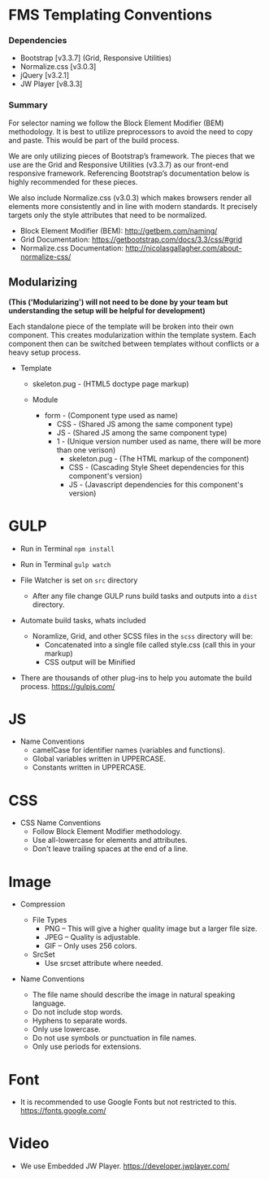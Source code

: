 # FMS Templating Conventions


### Dependencies
* Bootstrap [v3.3.7] (Grid, Responsive Utilities)
* Normalize.css [v3.0.3]
* jQuery [v3.2.1]
* JW Player [v8.3.3]


### Summary
For selector naming we follow the Block Element Modifier (BEM) methodology.
It is best to utilize preprocessors to avoid the need to copy and paste. This would be part of the build process.

We are only utilizing pieces of Bootstrap’s framework. The pieces that we use are the Grid and Responsive Utilities (v3.3.7) as our front-end responsive framework. Referencing Bootstrap’s documentation below is highly recommended for these pieces.

We also include Normalize.css (v3.0.3) which makes browsers render all elements more consistently and in line with modern standards. It precisely targets only the style attributes that need to be normalized.

- Block Element Modifier (BEM): http://getbem.com/naming/
- Grid Documentation: https://getbootstrap.com/docs/3.3/css/#grid
- Normalize.css Documentation: http://nicolasgallagher.com/about-normalize-css/

## Modularizing
**(This ('Modularizing') will not need to be done by your team but understanding the setup will be helpful for development)**

Each standalone piece of the template will be broken into their own component. This creates modularization within the template system.  Each component then can be switched between templates without conflicts or a heavy setup process.

* Template
    * skeleton.pug - (HTML5 doctype page markup)

    * Module
        * form - (Component type used as name)
	        * CSS - (Shared JS among the same component type)
	        * JS - (Shared JS among the same component type)
	        * 1 - (Unique version number used as name, there will be more than one verison)
		        * skeleton.pug - (The HTML markup of the component)
		        * CSS - (Cascading Style Sheet dependencies for this component's version)
		        * JS - (Javascript dependencies for this component's version)

# GULP

* Run in Terminal `npm install`
* Run in Terminal `gulp watch`

* File Watcher is set on `src` directory
    * After any file change GULP runs build tasks and outputs into a `dist` directory.
* Automate build tasks, whats included
    * Noramlize, Grid, and other SCSS files in the `scss` directory will be:
        * Concatenated into a single file called style.css (call this in your markup)
        * CSS output will be Minified

* There are thousands of other plug-ins to help you automate the build process. https://gulpjs.com/

# JS

* Name Conventions
    * camelCase for identifier names (variables and functions).
    * Global variables written in UPPERCASE.
    * Constants written in UPPERCASE.

# CSS
* CSS Name Conventions
    * Follow Block Element Modifier methodology.
    * Use all-lowercase for elements and attributes.
    * Don't leave trailing spaces at the end of a line.


# Image
* Compression
    * File Types
        * PNG   – This will give a higher quality image but a larger file size.
        * JPEG – Quality is adjustable.
        * GIF    – Only uses 256 colors.
    * SrcSet
        * Use srcset attribute where needed.


* Name Conventions
    * The file name should describe the image in natural speaking language.
    * Do not include stop words.
    * Hyphens to separate words.
    * Only use lowercase.
    * Do not use symbols or punctuation in file names.
    * Only use periods for extensions.


# Font
* It is recommended to use Google Fonts but not restricted to this. https://fonts.google.com/


# Video
* We use Embedded JW Player. https://developer.jwplayer.com/